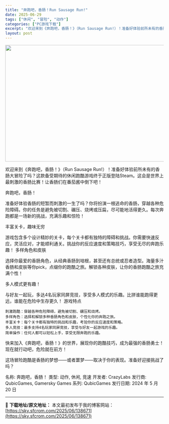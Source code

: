```yaml
---
title: "奔跑吧，香肠！Run Sausage Run!"
date: 2025-06-29
tags: ["休闲", "冒险", "动作"]
categories: ["PC游戏下载"]
excerpt: "欢迎来到《奔跑吧，香肠！》（Run Sausage Run!）！准备好体验前所未有的香肠大冒险了吗？这款备受期待的休闲跑酷游戏终于正版登陆Steam。这会是世界上最刺激的香肠比赛！让香肠们在番茄酱中倒下吧！ 奔跑吧，香肠！ 准备好体验香肠的短暂而刺激的一生了吗？你将扮演一根逃命的香肠，穿越各种危险障&hellip;"
layout: post
---
```


<img class="aligncenter size-full wp-image-138672" src="https://sky.sfcrom.com/wp-content/uploads/2025/06/2025062907121643.webp" alt="" width="660" height="370" />

欢迎来到《奔跑吧，香肠！》（Run Sausage Run!）！准备好体验前所未有的香肠大冒险了吗？这款备受期待的休闲跑酷游戏终于正版登陆Steam。这会是世界上最刺激的香肠比赛！让香肠们在番茄酱中倒下吧！ 

奔跑吧，香肠！

准备好体验香肠的短暂而刺激的一生了吗？你将扮演一根逃命的香肠，穿越各种危险障碍。你的任务是避免被切割、碾压、烧烤或压扁，尽可能地活得更久。每次奔跑都是一场新的挑战，充满乐趣和惊险！

丰富关卡，趣味无穷

游戏包含多个设计精妙的关卡，每个关卡都有独特的障碍和挑战。你需要快速反应，灵活应对，才能顺利通关。挑战你的反应速度和策略技巧，享受无尽的奔跑乐趣！
多样角色和皮肤

选择你最爱的香肠角色，从经典香肠到培根，甚至还有总统或忍者造型。海量多汁香肠和皮肤等你pick，点缀你的跑酷之旅。解锁各种皮肤，让你的香肠跑酷之旅充满个性！

多人模式更有趣！

与好友一起玩，多达4名玩家同屏竞技，享受多人模式的乐趣。比拼谁能跑得更远，谁能在危险中生存更久！
游戏特点

    刺激跑酷：穿越各种危险障碍，避免被切割、碾压和烧烤。
    多样角色：选择和解锁多种香肠角色和皮肤，个性化你的奔跑之旅。
    丰富关卡：每个关卡都有独特的挑战和乐趣，考验你的反应速度和策略。
    多人竞技：最多支持4名玩家同屏竞技，享受与好友一起游戏的乐趣。
    简单操作：任何人都可以轻松上手，享受无限奔跑的乐趣。


快来加入《奔跑吧，香肠！》的世界，展现你的跑酷技巧，成为最强的香肠勇士！现在就行动吧，危险就在前方！

这场冒险跑酷是香肠的梦想——或者噩梦——取决于你的表现。准备好迎接挑战了吗？ 

名称: 奔跑吧，香肠！
类型: 动作, 休闲, 竞速
开发者: CrazyLabs
发行商: QubicGames, Gamersky Games
系列: QubicGames
发行日期: 2024 年 5 月 20 日

---
📖 **下载地址/原文地址：** 本文最初发布于我的博客网站：[https://sky.sfcrom.com/2025/06/138671](https://sky.sfcrom.com/2025/06/138671)
